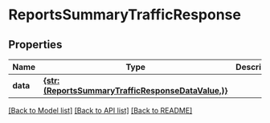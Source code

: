 # ReportsSummaryTrafficResponse


## Properties
Name | Type | Description | Notes
------------ | ------------- | ------------- | -------------
**data** | [**{str: (ReportsSummaryTrafficResponseDataValue,)}**](ReportsSummaryTrafficResponseDataValue.md) |  | 


[[Back to Model list]](../../README.md#models) [[Back to API list]](../../README.md#available-methods) [[Back to README]](../../README.md)



